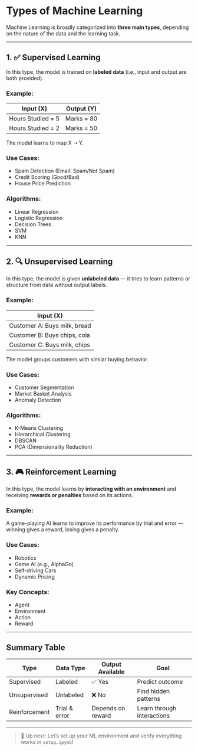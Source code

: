 # Types of Machine Learning

Machine Learning is broadly categorized into **three main types**, depending on the nature of the data and the learning task.

---

## 1. ✅ Supervised Learning

In this type, the model is trained on **labeled data** (i.e., input and output are both provided).

### Example:
| Input (X) | Output (Y) |
|-----------|------------|
| Hours Studied = 5 | Marks = 80 |
| Hours Studied = 2 | Marks = 50 |

The model learns to map X ➝ Y.

### Use Cases:
- Spam Detection (Email: Spam/Not Spam)
- Credit Scoring (Good/Bad)
- House Price Prediction

### Algorithms:
- Linear Regression
- Logistic Regression
- Decision Trees
- SVM
- KNN

---

## 2. 🔍 Unsupervised Learning

In this type, the model is given **unlabeled data** — it tries to learn patterns or structure from data without output labels.

### Example:
| Input (X) |
|-----------|
| Customer A: Buys milk, bread |
| Customer B: Buys chips, cola |
| Customer C: Buys milk, chips |

The model groups customers with similar buying behavior.

### Use Cases:
- Customer Segmentation
- Market Basket Analysis
- Anomaly Detection

### Algorithms:
- K-Means Clustering
- Hierarchical Clustering
- DBSCAN
- PCA (Dimensionality Reduction)

---

## 3. 🎮 Reinforcement Learning

In this type, the model learns by **interacting with an environment** and receiving **rewards or penalties** based on its actions.

### Example:
A game-playing AI learns to improve its performance by trial and error — winning gives a reward, losing gives a penalty.

### Use Cases:
- Robotics
- Game AI (e.g., AlphaGo)
- Self-driving Cars
- Dynamic Pricing

### Key Concepts:
- Agent
- Environment
- Action
- Reward

---

## Summary Table

| Type              | Data Type      | Output Available | Goal                        |
|-------------------|----------------|------------------|-----------------------------|
| Supervised        | Labeled         | ✅ Yes           | Predict outcome             |
| Unsupervised      | Unlabeled       | ❌ No            | Find hidden patterns        |
| Reinforcement     | Trial & error   | Depends on reward| Learn through interactions  |

---

> 🎯 Up next: Let’s set up your ML environment and verify everything works in `setup.ipynb`!
